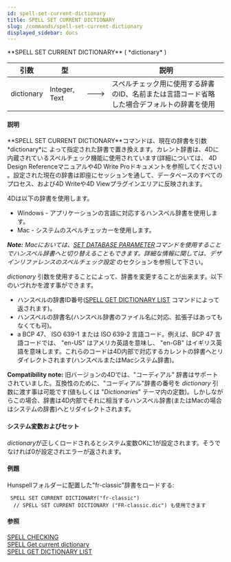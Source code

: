 ```yaml
---
id: spell-set-current-dictionary
title: SPELL SET CURRENT DICTIONARY
slug: /commands/spell-set-current-dictionary
displayed_sidebar: docs
---
```


<!--REF #_command_.SPELL SET CURRENT DICTIONARY.Syntax-->**SPELL SET CURRENT DICTIONARY** ( *dictionary* )<!-- END REF-->
<!--REF #_command_.SPELL SET CURRENT DICTIONARY.Params-->
| 引数 | 型 |  | 説明 |
| --- | --- | --- | --- |
| dictionary | Integer, Text | &#x1F852; | スペルチェック用に使用する辞書のID、名前または言語コード省略した場合デフォルトの辞書を使用 |

<!-- END REF-->

#### 説明 

<!--REF #_command_.SPELL SET CURRENT DICTIONARY.Summary-->**SPELL SET CURRENT DICTIONARY**コマンドは、現在の辞書を引数*dictionary*に よって指定された辞書で置き換えます。<!-- END REF-->カレント辞書は、4Dに内蔵されているスペルチェック機能に使用されています(詳細については、 4D Design Referenceマニュアルや4D Write Proドキュメントを参照してください) 。設定された現在の辞書は即座にセッションを通して、データベースのすべてのプロセス、および4D Writeや4D Viewプラグインエリアに反映されます。

4Dは以下の辞書を使用します。

* Windows - アプリケーションの言語に対応するハンスペル辞書を使用します。
* Mac - システムのスペルチェッカーを使用します。

****Note:** Macにおいては、[SET DATABASE PARAMETER](set-database-parameter.md)コマンドを使用することでハンスペル辞書へと切り替えることもできます。詳細な情報に関しては、デザインリファレンスの*スペルチェック設定* のセクションを参照して下さい。

*dictionary* 引数を使用することによって、辞書を変更することが出来ます。以下のいづれかを渡す事ができます。

* ハンスペルの辞書ID番号([SPELL GET DICTIONARY LIST](spell-get-dictionary-list.md) コマンドによって返されます)。
* ハンスペルの辞書名(ハンスペル辞書のファイル名に対応、拡張子はあってもなくても可)。
* a BCP 47、 ISO 639-1 または ISO 639-2 言語コード。例えば、BCP 47 言語コードでは、 "en-US" はアメリカ英語を意味し、 "en-GB" はイギリス英語を意味します。これらのコードは4D内部で対応するカレントの辞書へとリダイレクトされます(ハンスペルまたはMacシステム辞書)。

**Compatibility note:** 旧バージョンの4Dでは、"コーディアル" 辞書はサポートされていました。互換性のために、"コーディアル"辞書の番号を *dictionary* 引数に渡す事は可能です(値もしくは "*Dictionaries*" テーマ内の定数)。しかしながらこの場合、辞書は4D内部でそれに相当するハンスペル辞書(またはMacの場合はシステムの辞書)へとリダイレクトされます。

#### システム変数およびセット 

*dictionary*が正しくロードされるとシステム変数OKに1が設定されます。そうでなければ0が設定されエラーが返されます。

#### 例題 

Hunspellフォルダーに配置した"fr-classic"辞書をロードする:

```4d
 SPELL SET CURRENT DICTIONARY("fr-classic")
  // SPELL SET CURRENT DICTIONARY ("FR-classic.dic") も使用できます
```

#### 参照 

[SPELL CHECKING](spell-checking.md)  
[SPELL Get current dictionary](spell-get-current-dictionary.md)  
[SPELL GET DICTIONARY LIST](spell-get-dictionary-list.md)  